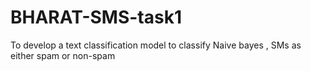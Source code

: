 # BHARAT-SMS-task1
To develop a text classification model to classify Naive bayes , SMs as either spam or non-spam 
